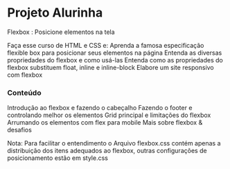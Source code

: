# Projeto Alurinha

Flexbox : Posicione elementos na tela

Faça esse curso de HTML e CSS e:
Aprenda a famosa especificação flexible box para posicionar seus elementos na página
Entenda as diversas propriedades do flexbox e como usá-las
Entenda como as propriedades do flexbox substituem float, inline e inline-block
Elabore um site responsivo com flexbox

### Conteúdo
  Introdução ao flexbox e fazendo o cabeçalho 
  Fazendo o footer e controlando melhor os elementos
  Grid principal e limitações do flexbox
  Arrumando os elementos com flex para mobile
  Mais sobre flexbox & desafios

Nota: Para facilitar o entendimento o Arquivo flexbox.css contém apenas a distribuição dos itens adequados ao flexbox, outras configurações de posicionamento estão em style.css
